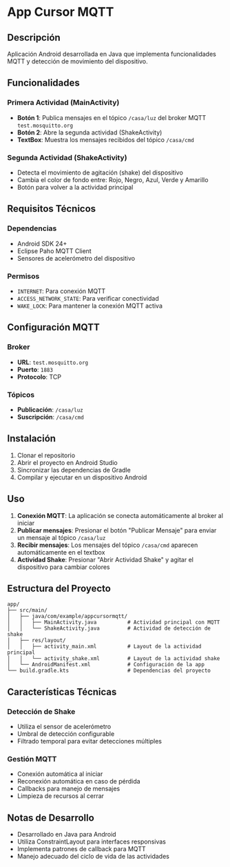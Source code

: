 # App Cursor MQTT

## Descripción
Aplicación Android desarrollada en Java que implementa funcionalidades MQTT y detección de movimiento del dispositivo.

## Funcionalidades

### Primera Actividad (MainActivity)
- **Botón 1**: Publica mensajes en el tópico `/casa/luz` del broker MQTT `test.mosquitto.org`
- **Botón 2**: Abre la segunda actividad (ShakeActivity)
- **TextBox**: Muestra los mensajes recibidos del tópico `/casa/cmd`

### Segunda Actividad (ShakeActivity)
- Detecta el movimiento de agitación (shake) del dispositivo
- Cambia el color de fondo entre: Rojo, Negro, Azul, Verde y Amarillo
- Botón para volver a la actividad principal

## Requisitos Técnicos

### Dependencias
- Android SDK 24+
- Eclipse Paho MQTT Client
- Sensores de acelerómetro del dispositivo

### Permisos
- `INTERNET`: Para conexión MQTT
- `ACCESS_NETWORK_STATE`: Para verificar conectividad
- `WAKE_LOCK`: Para mantener la conexión MQTT activa

## Configuración MQTT

### Broker
- **URL**: `test.mosquitto.org`
- **Puerto**: `1883`
- **Protocolo**: TCP

### Tópicos
- **Publicación**: `/casa/luz`
- **Suscripción**: `/casa/cmd`

## Instalación

1. Clonar el repositorio
2. Abrir el proyecto en Android Studio
3. Sincronizar las dependencias de Gradle
4. Compilar y ejecutar en un dispositivo Android

## Uso

1. **Conexión MQTT**: La aplicación se conecta automáticamente al broker al iniciar
2. **Publicar mensajes**: Presionar el botón "Publicar Mensaje" para enviar un mensaje al tópico `/casa/luz`
3. **Recibir mensajes**: Los mensajes del tópico `/casa/cmd` aparecen automáticamente en el textbox
4. **Actividad Shake**: Presionar "Abrir Actividad Shake" y agitar el dispositivo para cambiar colores

## Estructura del Proyecto

```
app/
├── src/main/
│   ├── java/com/example/appcursormqtt/
│   │   ├── MainActivity.java          # Actividad principal con MQTT
│   │   └── ShakeActivity.java         # Actividad de detección de shake
│   ├── res/layout/
│   │   ├── activity_main.xml          # Layout de la actividad principal
│   │   └── activity_shake.xml         # Layout de la actividad shake
│   └── AndroidManifest.xml            # Configuración de la app
└── build.gradle.kts                   # Dependencias del proyecto
```

## Características Técnicas

### Detección de Shake
- Utiliza el sensor de acelerómetro
- Umbral de detección configurable
- Filtrado temporal para evitar detecciones múltiples

### Gestión MQTT
- Conexión automática al iniciar
- Reconexión automática en caso de pérdida
- Callbacks para manejo de mensajes
- Limpieza de recursos al cerrar

## Notas de Desarrollo

- Desarrollado en Java para Android
- Utiliza ConstraintLayout para interfaces responsivas
- Implementa patrones de callback para MQTT
- Manejo adecuado del ciclo de vida de las actividades 